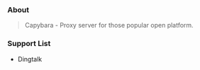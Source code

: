### About

> Capybara - Proxy server for those popular open platform.

### Support List

* Dingtalk
